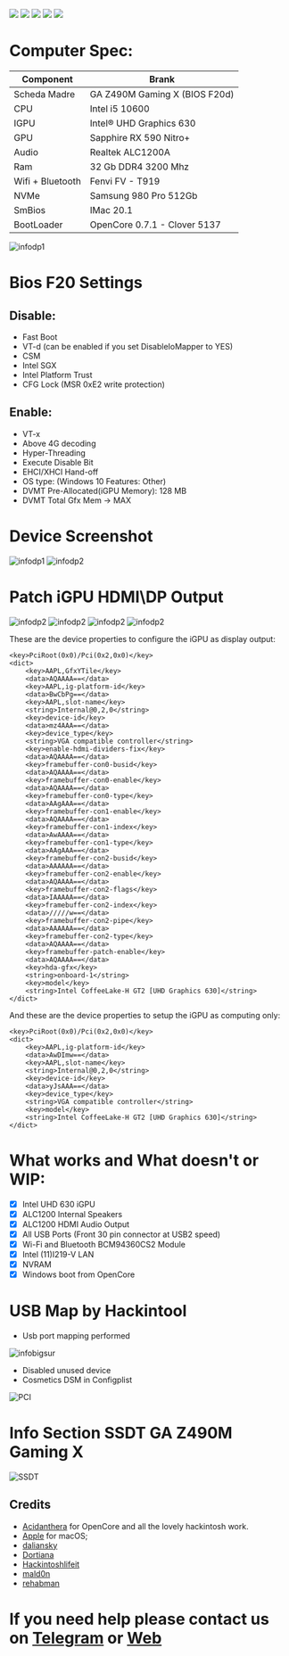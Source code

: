 [![](https://img.shields.io/badge/Gitter%20HL%20Community-Chat-informational?style=flat&logo=gitter&logoColor=white&color=ed1965)](https://gitter.im/Hackintosh-Life-IT/community)
[![](https://img.shields.io/badge/Reposity-Baio77-informational?style=flat&logo=apple&logoColor=white&color=9debeb)](https://github.com/Baio1977?tab=repositories)
[![](https://img.shields.io/badge/Telegram-HackintoshLifeIT-informational?style=flat&logo=telegram&logoColor=white&color=5fb659)](https://t.me/HackintoshLife_it)
[![](https://img.shields.io/badge/Facebook-HackintoshLifeIT-informational?style=flat&logo=facebook&logoColor=white&color=3a4dc9)](https://www.facebook.com/hackintoshlife/)
[![](https://img.shields.io/badge/Instagram-HackintoshLifeIT-informational?style=flat&logo=instagram&logoColor=white&color=8a178a)](https://www.instagram.com/hackintoshlife.it_official/)

# Computer Spec:

| Component        | Brank                              |
| ---------------- | ---------------------------------- |
| Scheda Madre     | GA Z490M Gaming X (BIOS F20d)      | 
| CPU              | Intel i5 10600                     | 
| IGPU             | Intel® UHD Graphics 630            |
| GPU              | Sapphire RX 590 Nitro+             |
| Audio            | Realtek ALC1200A                   |
| Ram              | 32 Gb DDR4 3200 Mhz                |
| Wifi + Bluetooth | Fenvi FV - T919                    |
| NVMe             | Samsung 980 Pro 512Gb              |
| SmBios           | IMac 20.1                          |
| BootLoader       | OpenCore 0.7.1 - Clover 5137       |

![infodp1](./Screenshot/11.png)

# Bios F20 Settings

## Disable:

- Fast Boot
- VT-d (can be enabled if you set DisableIoMapper to YES)
- CSM
- Intel SGX
- Intel Platform Trust
- CFG Lock (MSR 0xE2 write protection)

## Enable:

- VT-x
- Above 4G decoding
- Hyper-Threading
- Execute Disable Bit
- EHCI/XHCI Hand-off
- OS type: (Windows 10 Features: Other)
- DVMT Pre-Allocated(iGPU Memory): 128 MB
- DVMT Total Gfx Mem → MAX
  
# Device Screenshot

![infodp1](./Screenshot/4.png)
![infodp2](./Screenshot/5.png)

# Patch iGPU HDMI\DP Output

![infodp2](./Screenshot/12.jpg)
![infodp2](./Screenshot/8.png)
![infodp2](./Screenshot/9.png)
![infodp2](./Screenshot/10.png)

These are the device properties to configure the iGPU as display output:

```
<key>PciRoot(0x0)/Pci(0x2,0x0)</key>
<dict>
    <key>AAPL,GfxYTile</key>
    <data>AQAAAA==</data>
    <key>AAPL,ig-platform-id</key>
    <data>BwCbPg==</data>
    <key>AAPL,slot-name</key>
    <string>Internal@0,2,0</string>
    <key>device-id</key>
    <data>mz4AAA==</data>
    <key>device_type</key>
    <string>VGA compatible controller</string>
    <key>enable-hdmi-dividers-fix</key>
    <data>AQAAAA==</data>
    <key>framebuffer-con0-busid</key>
    <data>AQAAAA==</data>
    <key>framebuffer-con0-enable</key>
    <data>AQAAAA==</data>
    <key>framebuffer-con0-type</key>
    <data>AAgAAA==</data>
    <key>framebuffer-con1-enable</key>
    <data>AQAAAA==</data>
    <key>framebuffer-con1-index</key>
    <data>AwAAAA==</data>
    <key>framebuffer-con1-type</key>
    <data>AAgAAA==</data>
    <key>framebuffer-con2-busid</key>
    <data>AAAAAA==</data>
    <key>framebuffer-con2-enable</key>
    <data>AQAAAA==</data>
    <key>framebuffer-con2-flags</key>
    <data>IAAAAA==</data>
    <key>framebuffer-con2-index</key>
    <data>/////w==</data>
    <key>framebuffer-con2-pipe</key>
    <data>AAAAAA==</data>
    <key>framebuffer-con2-type</key>
    <data>AQAAAA==</data>
    <key>framebuffer-patch-enable</key>
    <data>AQAAAA==</data>
    <key>hda-gfx</key>
    <string>onboard-1</string>
    <key>model</key>
    <string>Intel CoffeeLake-H GT2 [UHD Graphics 630]</string>
</dict>
```

And these are the device properties to setup the iGPU as computing only:
```
<key>PciRoot(0x0)/Pci(0x2,0x0)</key>
<dict>
    <key>AAPL,ig-platform-id</key>
    <data>AwDImw==</data>
    <key>AAPL,slot-name</key>
    <string>Internal@0,2,0</string>
    <key>device-id</key>
    <data>yJsAAA==</data>
    <key>device_type</key>
    <string>VGA compatible controller</string>
    <key>model</key>
    <string>Intel CoffeeLake-H GT2 [UHD Graphics 630]</string>
</dict>
```

# What works and What doesn't or WIP:

- [x] Intel UHD 630 iGPU
- [x] ALC1200 Internal Speakers
- [x] ALC1200 HDMI Audio Output
- [x] All USB Ports (Front 30 pin connector at USB2 speed)
- [x] Wi-Fi and Bluetooth BCM94360CS2 Module
- [x] Intel (11)I219-V LAN
- [x] NVRAM
- [x] Windows boot from OpenCore

# USB Map by Hackintool

- Usb port mapping performed

![infobigsur](./Screenshot/3.png)

- Disabled unused device
- Cosmetics DSM in Configplist

![PCI](./Screenshot/7.png)

# Info Section SSDT GA Z490M Gaming X

![SSDT](./Screenshot/6.png)

## Credits

- [Acidanthera](https://github.com/acidanthera) for OpenCore and all the lovely hackintosh work.
- [Apple](https://apple.com) for macOS;
- [daliansky](https://github.com/daliansky)
- [Dortiana](https://github.com/dortania)
- [Hackintoshlifeit](https://github.com/Hackintoshlifeit)
- [mald0n](https://github.com/MaLd0n)
- [rehabman](https://github.com/RehabMan)

# If you need help please contact us on [Telegram](https://t.me/HackintoshLife_it) or [Web](https://www.hackintoshlife.it/)
